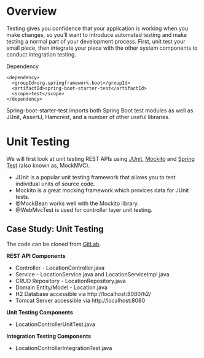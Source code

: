# Overview

Testing gives you confidence that your application is working when you make changes, so you’ll want to introduce automated testing and make testing a normal part of your development process. First, unit test your small piece, then integrate your piece with the other system components to conduct integration testing.

Dependency
```
<dependency>
  <groupId>org.springframework.boot</groupId>
  <artifactId>spring-boot-starter-test</artifactId>
  <scope>test</scope>
</dependency>
```
Spring-boot-starter-test imports both Spring Boot test modules as well as JUnit, AssertJ, Hamcrest, and a number of other useful libraries.

# Unit Testing
We will first look at unit testing REST APIs using [JUnit](https://junit.org/junit5/), [Mockito](https://site.mockito.org/) and [Spring Test](https://docs.spring.io/spring-framework/docs/current/javadoc-api/org/springframework/test/web/servlet/MockMvc.html) (also known as, MockMVC).

* JUnit is a popular unit testing framework that allows you to test individual units of source code.
* Mockito is a great mocking framework which provices data for JUnit tests.
* @MockBean works well with the Mockito library.
* @WebMvcTest is used for controller layer unit testing.

## Case Study: Unit Testing
The code can be cloned from [GitLab](https://gitlab.com/videolearning/udacity-java/tree/master/Lesson8-testing).

__REST API Components__
* Controller - LocationController.java
* Service - LocationService.java and LocationServiceImpl.java
* CRUD Repository - LocationRepository.java
* Domain Entity/Model - Location.java
* H2 Database accessible via http://localhost:8080/h2/
* Tomcat Server accessible via http://localhost:8080

__Unit Testing Components__
* LocationControllerUnitTest.java

__Integration Testing Components__
* LocationControllerIntegrationTest.java
